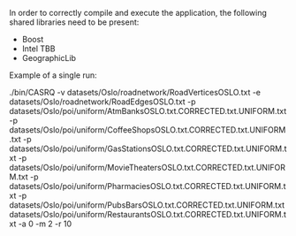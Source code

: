 In order to correctly compile and execute the application, the following shared libraries need to be present:
- Boost
- Intel TBB
- GeographicLib

Example of a single run: 

./bin/CASRQ -v datasets/Oslo/roadnetwork/RoadVerticesOSLO.txt -e datasets/Oslo/roadnetwork/RoadEdgesOSLO.txt -p datasets/Oslo/poi/uniform/AtmBanksOSLO.txt.CORRECTED.txt.UNIFORM.txt -p datasets/Oslo/poi/uniform/CoffeeShopsOSLO.txt.CORRECTED.txt.UNIFORM.txt -p datasets/Oslo/poi/uniform/GasStationsOSLO.txt.CORRECTED.txt.UNIFORM.txt -p datasets/Oslo/poi/uniform/MovieTheatersOSLO.txt.CORRECTED.txt.UNIFORM.txt -p datasets/Oslo/poi/uniform/PharmaciesOSLO.txt.CORRECTED.txt.UNIFORM.txt -p datasets/Oslo/poi/uniform/PubsBarsOSLO.txt.CORRECTED.txt.UNIFORM.txt datasets/Oslo/poi/uniform/RestaurantsOSLO.txt.CORRECTED.txt.UNIFORM.txt -a 0 -m 2 -r 10
